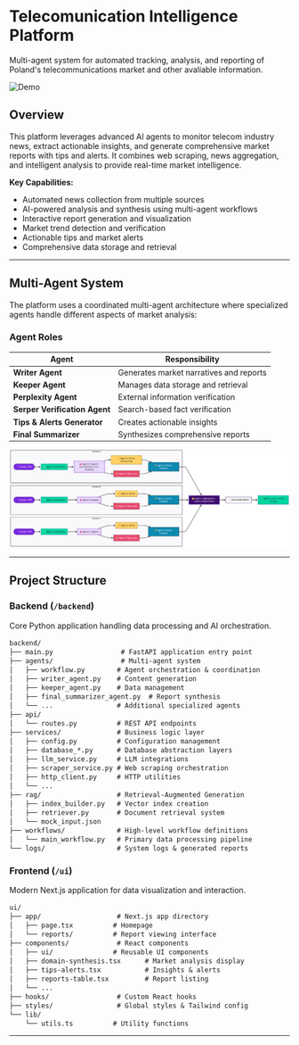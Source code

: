 # Telecomunication Intelligence Platform

Multi-agent system for automated tracking, analysis, and reporting of Poland's telecommunications market and other avaliable information.

![Demo](docs/demo.gif)

## Overview

This platform leverages advanced AI agents to monitor telecom industry news, extract actionable insights, and generate comprehensive market reports with tips and alerts. It combines web scraping, news aggregation, and intelligent analysis to provide real-time market intelligence.

**Key Capabilities:**
- Automated news collection from multiple sources
- AI-powered analysis and synthesis using multi-agent workflows
- Interactive report generation and visualization
- Market trend detection and verification
- Actionable tips and market alerts
- Comprehensive data storage and retrieval

---

## Multi-Agent System

The platform uses a coordinated multi-agent architecture where specialized agents handle different aspects of market analysis:

### Agent Roles

| Agent | Responsibility |
|-------|-----------------|
| **Writer Agent** | Generates market narratives and reports |
| **Keeper Agent** | Manages data storage and retrieval |
| **Perplexity Agent** | External information verification |
| **Serper Verification Agent** | Search-based fact verification |
| **Tips & Alerts Generator** | Creates actionable insights |
| **Final Summarizer** | Synthesizes comprehensive reports |

![Architecture](docs/architecture.jpg)

---

## Project Structure

### Backend (`/backend`)
Core Python application handling data processing and AI orchestration.

```
backend/
├── main.py                 # FastAPI application entry point
├── agents/                 # Multi-agent system
│   ├── workflow.py        # Agent orchestration & coordination
│   ├── writer_agent.py    # Content generation
│   ├── keeper_agent.py    # Data management
│   ├── final_summarizer_agent.py  # Report synthesis
│   └── ...                # Additional specialized agents
├── api/
│   └── routes.py          # REST API endpoints
├── services/              # Business logic layer
│   ├── config.py          # Configuration management
│   ├── database_*.py      # Database abstraction layers
│   ├── llm_service.py     # LLM integrations
│   ├── scraper_service.py # Web scraping orchestration
│   ├── http_client.py     # HTTP utilities
│   └── ...
├── rag/                   # Retrieval-Augmented Generation
│   ├── index_builder.py   # Vector index creation
│   ├── retriever.py       # Document retrieval system
│   └── mock_input.json
├── workflows/             # High-level workflow definitions
│   └── main_workflow.py   # Primary data processing pipeline
└── logs/                  # System logs & generated reports
```

### Frontend (`/ui`)
Modern Next.js application for data visualization and interaction.

```
ui/
├── app/                   # Next.js app directory
│   ├── page.tsx          # Homepage
│   └── reports/          # Report viewing interface
├── components/            # React components
│   ├── ui/               # Reusable UI components
│   ├── domain-synthesis.tsx      # Market analysis display
│   ├── tips-alerts.tsx           # Insights & alerts
│   ├── reports-table.tsx         # Report listing
│   └── ...
├── hooks/                 # Custom React hooks
├── styles/                # Global styles & Tailwind config
└── lib/
    └── utils.ts          # Utility functions
```

---